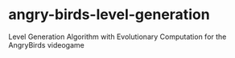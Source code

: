 # angry-birds-level-generation
Level Generation Algorithm with Evolutionary Computation for the AngryBirds videogame

